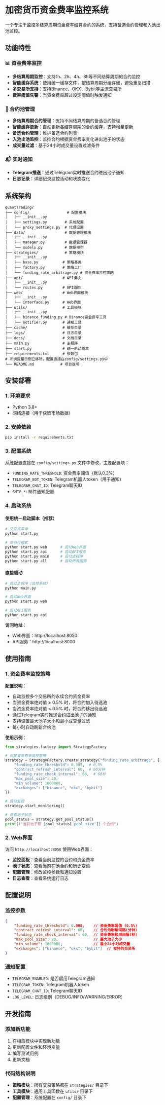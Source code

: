 # 加密货币资金费率监控系统

一个专注于监控多结算周期资金费率结算合约的系统，支持备选合约管理和入池出池监控。

## 功能特性

### 📊 资金费率监控
- **多结算周期监控**：支持1h、2h、4h、8h等不同结算周期的合约监控
- **智能缓存系统**：使用统一缓存文件，按结算周期分组存储，避免重复扫描
- **多交易所支持**：支持Binance、OKX、Bybit等主流交易所
- **费率阈值告警**：当资金费率超过设定阈值时触发通知

### 🔄 合约池管理
- **多结算周期合约管理**：支持不同结算周期的备选合约管理
- **智能缓存更新**：自动更新各结算周期的合约缓存，支持增量更新
- **备选合约管理**：维护备选合约列表
- **入池出池监控**：监控合约根据资金费率变化进出池子的状态
- **成交量过滤**：基于24小时成交量设置过滤条件

### 📬 实时通知
- **Telegram推送**：通过Telegram实时推送合约进出池子通知
- **日志记录**：详细记录监控活动和状态变化

## 系统架构

```
quantTrading/
├── config/                 # 配置模块
│   ├── __init__.py
│   ├── settings.py        # 系统配置
│   └── proxy_settings.py  # 代理设置
├── data/                  # 数据管理模块
│   ├── __init__.py
│   ├── manager.py         # 数据管理器
│   └── models.py          # 数据模型
├── strategies/            # 策略模块
│   ├── __init__.py
│   ├── base.py           # 策略基类
│   ├── factory.py        # 策略工厂
│   └── funding_rate_arbitrage.py # 资金费率监控策略
├── api/                  # API模块
│   ├── __init__.py
│   └── routes.py         # API路由
├── web/                  # Web界面模块
│   ├── __init__.py
│   └── interface.py      # Web界面
├── utils/                # 工具模块
│   ├── __init__.py
│   ├── binance_funding.py # Binance资金费率工具
│   └── notifier.py       # 通知工具
├── cache/                # 缓存目录
├── logs/                 # 日志目录
├── docs/                 # 文档目录
├── main.py               # 主程序
├── start.py              # 统一启动脚本
├── requirements.txt      # 依赖包
# 环境变量示例已移除，配置直接在config/settings.py中
└── README.md            # 项目说明
```

## 安装部署

### 1. 环境要求
- Python 3.8+
- 网络连接（用于获取市场数据）

### 2. 安装依赖
```bash
pip install -r requirements.txt
```

### 3. 配置系统
系统配置直接在 `config/settings.py` 文件中修改，主要配置项：
- `FUNDING_RATE_THRESHOLD`: 资金费率阈值（默认0.3%）
- `TELEGRAM_BOT_TOKEN`: Telegram机器人token（用于通知）
- `TELEGRAM_CHAT_ID`: Telegram聊天ID
- `SMTP_*`: 邮件通知配置

### 4. 启动系统

#### 使用统一启动脚本（推荐）
```bash
# 交互式菜单
python start.py

# 命令行模式
python start.py web      # 启动Web界面
python start.py api      # 启动API服务
python start.py main     # 启动主程序
python start.py all      # 启动所有服务
```

#### 直接启动
```bash
# 启动主程序（监控系统）
python main.py

# 启动Web界面
python start.py web

# 启动API服务
python start.py api
```

**访问地址**：
- Web界面：http://localhost:8050
- API服务：http://localhost:8000

## 使用指南

### 1. 资金费率监控策略

**配置说明**：
- 自动监控多个交易所的永续合约资金费率
- 当资金费率绝对值 ≥ 0.5% 时，将合约加入待选池
- 当资金费率绝对值 < 0.5% 时，将合约移出待选池
- 通过Telegram实时推送合约进出池子的通知
- 支持设置最大池子大小和最小成交量过滤
- 每小时自动刷新合约池

**使用示例**：
```python
from strategies.factory import StrategyFactory

# 创建资金费率监控策略
strategy = StrategyFactory.create_strategy("funding_rate_arbitrage", {
    "funding_rate_threshold": 0.005,  # 0.5%
    "contract_refresh_interval": 60,  # 60分钟
    "funding_rate_check_interval": 60,  # 60秒
    "max_pool_size": 20,
    "min_volume": 1000000,
    "exchanges": ["binance", "okx", "bybit"]
})

# 启动监控
strategy.start_monitoring()

# 查看池子状态
pool_status = strategy.get_pool_status()
print(f"当前池子有 {pool_status['pool_size']} 个合约")
```

### 2. Web界面

访问 `http://localhost:8050` 使用Web界面：

- **监控面板**：查看当前监控的合约和资金费率
- **池子状态**：查看当前在池合约和历史变动
- **配置管理**：修改监控参数和通知设置
- **日志查看**：查看系统运行日志

## 配置说明

### 监控参数

```json
{
    "funding_rate_threshold": 0.005,    // 资金费率阈值 (0.5%)
    "contract_refresh_interval": 60,    // 合约池刷新间隔(分钟)
    "funding_rate_check_interval": 60,  // 资金费率检测间隔(秒)
    "max_pool_size": 20,                // 最大池子大小
    "min_volume": 1000000,              // 最小24小时成交量
    "exchanges": ["binance", "okx", "bybit"]  // 支持的交易所
}
```

### 通知配置

- `TELEGRAM_ENABLED`: 是否启用Telegram通知
- `TELEGRAM_TOKEN`: Telegram机器人token
- `TELEGRAM_CHAT_ID`: Telegram聊天ID
- `LOG_LEVEL`: 日志级别（DEBUG/INFO/WARNING/ERROR）

## 开发指南

### 添加新功能

1. 在相应模块中实现新功能
2. 更新配置文件和环境变量
3. 编写测试用例
4. 更新文档

### 代码结构说明

- **策略模块**：所有交易策略都在 `strategies/` 目录下
- **工具模块**：通用工具函数在 `utils/` 目录下
- **配置管理**：系统配置在 `config/` 目录下